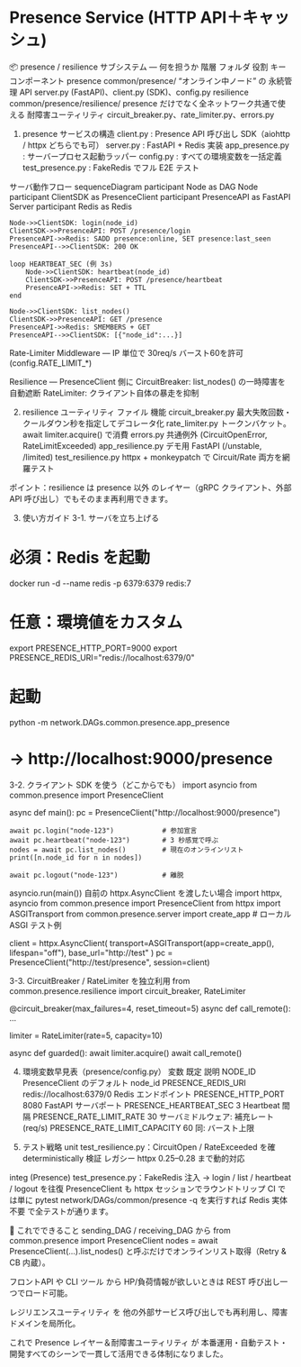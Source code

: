 # Presence Service (HTTP API＋キャッシュ)

📦 presence / resilience サブシステム ― 何を担うか
階層	フォルダ	役割	キーコンポーネント
presence	common/presence/	“オンライン中ノード” の 永続管理 API	server.py (FastAPI)、client.py (SDK)、config.py
resilience	common/presence/resilience/	presence だけでなく全ネットワーク共通で使える 耐障害ユーティリティ	circuit_breaker.py、rate_limiter.py、errors.py

1. presence サービスの構造
client.py        : Presence API 呼び出し SDK（aiohttp / httpx どちらでも可）
server.py        : FastAPI + Redis 実装
app_presence.py  : サーバープロセス起動ラッパー
config.py        : すべての環境変数を一括定義
test_presence.py : FakeRedis でフル E2E テスト

サーバ動作フロー
sequenceDiagram
    participant Node as DAG Node
    participant ClientSDK as PresenceClient
    participant PresenceAPI as FastAPI Server
    participant Redis as Redis

    Node->>ClientSDK: login(node_id)
    ClientSDK->>PresenceAPI: POST /presence/login
    PresenceAPI->>Redis: SADD presence:online, SET presence:last_seen
    PresenceAPI-->>ClientSDK: 200 OK

    loop HEARTBEAT_SEC (例 3s)
        Node->>ClientSDK: heartbeat(node_id)
        ClientSDK->>PresenceAPI: POST /presence/heartbeat
        PresenceAPI->>Redis: SET + TTL
    end

    Node->>ClientSDK: list_nodes()
    ClientSDK->>PresenceAPI: GET /presence
    PresenceAPI->>Redis: SMEMBERS + GET
    PresenceAPI-->>ClientSDK: [{"node_id":...}]

Rate-Limiter Middleware — IP 単位で 30req/s バースト60を許可
(config.RATE_LIMIT_*)

Resilience — PresenceClient 側に
CircuitBreaker: list_nodes() の一時障害を自動遮断
RateLimiter: クライアント自体の暴走を抑制

2. resilience ユーティリティ
ファイル	機能
circuit_breaker.py	最大失敗回数・クールダウン秒を指定してデコレータ化
rate_limiter.py	トークンバケット。await limiter.acquire() で消費
errors.py	共通例外 (CircuitOpenError, RateLimitExceeded)
app_resilience.py	デモ用 FastAPI (/unstable, /limited)
test_resilience.py	httpx + monkeypatch で Circuit/Rate 両方を網羅テスト

ポイント：resilience は presence 以外 のレイヤー（gRPC クライアント、外部 API 呼び出し）でもそのまま再利用できます。

3. 使い方ガイド
3-1. サーバを立ち上げる
# 必須：Redis を起動
docker run -d --name redis -p 6379:6379 redis:7

# 任意：環境値をカスタム
export PRESENCE_HTTP_PORT=9000
export PRESENCE_REDIS_URI="redis://localhost:6379/0"

# 起動
python -m network.DAGs.common.presence.app_presence
# → http://localhost:9000/presence

3-2. クライアント SDK を使う（どこからでも）
import asyncio
from common.presence import PresenceClient

async def main():
    pc = PresenceClient("http://localhost:9000/presence")

    await pc.login("node-123")            # 参加宣言
    await pc.heartbeat("node-123")        # 3 秒感覚で呼ぶ
    nodes = await pc.list_nodes()         # 現在のオンラインリスト
    print([n.node_id for n in nodes])

    await pc.logout("node-123")           # 離脱

asyncio.run(main())
自前の httpx.AsyncClient を渡したい場合
import httpx, asyncio
from common.presence import PresenceClient
from httpx import ASGITransport
from common.presence.server import create_app  # ローカル ASGI テスト例

client = httpx.AsyncClient(
    transport=ASGITransport(app=create_app(), lifespan="off"),
    base_url="http://test"
)
pc = PresenceClient("http://test/presence", session=client)

3-3. CircuitBreaker / RateLimiter を独立利用
from common.presence.resilience import circuit_breaker, RateLimiter

@circuit_breaker(max_failures=4, reset_timeout=5)
async def call_remote():
    ...

limiter = RateLimiter(rate=5, capacity=10)

async def guarded():
    await limiter.acquire()
    await call_remote()

4. 環境変数早見表（presence/config.py）
変数	既定	説明
NODE_ID	<hostname>	PresenceClient のデフォルト node_id
PRESENCE_REDIS_URI	redis://localhost:6379/0	Redis エンドポイント
PRESENCE_HTTP_PORT	8080	FastAPI サーバポート
PRESENCE_HEARTBEAT_SEC	3	Heartbeat 間隔
PRESENCE_RATE_LIMIT_RATE	30	サーバミドルウェア: 補充レート (req/s)
PRESENCE_RATE_LIMIT_CAPACITY	60	同: バースト上限

5. テスト戦略
unit
test_resilience.py：CircuitOpen / RateExceeded を確 deterministically 検証
レガシー httpx 0.25–0.28 まで動的対応

integ (Presence)
test_presence.py：FakeRedis 注入 → login / list / heartbeat / logout を往復
PresenceClient も httpx セッションでラウンドトリップ
CI では単に
pytest network/DAGs/common/presence -q
を実行すれば Redis 実体不要 で全テストが通ります。

🚀 これでできること
sending_DAG / receiving_DAG から
from common.presence import PresenceClient
nodes = await PresenceClient(...).list_nodes()
と呼ぶだけでオンラインリスト取得（Retry & CB 内蔵）。

フロントAPI や CLI ツール から HP/負荷情報が欲しいときは
REST 呼び出し一つでロード可能。

レジリエンスユーティリティ を
他の外部サービス呼び出しでも再利用し、障害ドメインを局所化。

これで Presence レイヤー＆耐障害ユーティリティ が
本番運用・自動テスト・開発すべてのシーンで一貫して活用できる体制になりました。
